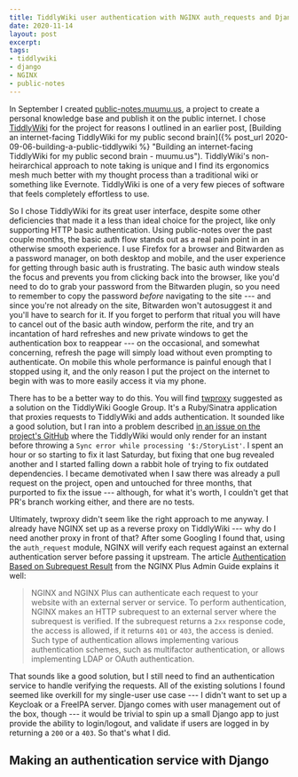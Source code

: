 ```yaml
---
title: TiddlyWiki user authentication with NGINX auth_requests and Django
date: 2020-11-14
layout: post
excerpt:
tags:
- tiddlywiki
- django
- NGINX
- public-notes
---
```


In September I created [public-notes.muumu.us](https://public-notes.muumu.us
"public-notes.muumu.us"), a project to create a personal knowledge base
and publish it on the public internet. I chose
[TiddlyWiki](https://tiddlywiki.com/ "TiddlyWiki") for the project for reasons I
outlined in an earlier post, [Building an internet-facing TiddlyWiki for my
public second brain]({% post_url 2020-09-06-building-a-public-tiddlywiki %}
"Building an internet-facing TiddlyWiki for my public second brain - muumu.us").
TiddlyWiki's non-heirarchical approach to note taking is unique and I find its
ergonomics mesh much better with my thought process than a traditional wiki or
something like Evernote. TiddlyWiki is one of a very few pieces of software that
feels completely effortless to use. 

So I chose TiddlyWiki for its great user interface, despite some other
deficiencies that made it a less than ideal choice for the project, like only
supporting HTTP basic authentication. Using public-notes over the past couple
months, the basic auth flow stands out as a real pain point in an otherwise
smooth experience. I use Firefox for a browser and Bitwarden as a password
manager, on both desktop and mobile, and the user experience for getting through
basic auth is frustrating. The basic auth window steals the focus and prevents
you from clicking back into the browser, like you'd need to do to grab your
password from the Bitwarden plugin, so you need to remember to copy the password
*before* navigating to the site --- and since you're not already on the site,
Bitwarden won't autosuggest it and you'll have to search for it. If you forget
to perform that ritual you will have to cancel out of the basic auth window,
perform the rite, and try an incantation of hard refreshes and new private
windows to get the authentication box to reappear --- on the occasional, and
somewhat concerning, refresh the page will simply load without even prompting to
authenticate. On mobile this whole performance is painful enough that I stopped
using it, and the only reason I put the project on the internet to begin with
was to more easily access it via my phone.

There has to be a better way to do this. You will find
[twproxy](https://github.com/stevenleeg/twproxy "stevenleeg/twproxy - GitHub")
suggested as a solution on the TiddlyWiki Google Group. It's a Ruby/Sinatra
application that proxies requests to TiddlyWiki and adds authentication. It
sounded like a good solution, but I ran into a problem described [in an issue on
the project's GitHub](https://github.com/stevenleeg/twproxy/issues/6 "TW
returning 403 on attempted save") where the TiddlyWiki would only render for an
instant before throwing a `Sync error while processing '$:/StoryList'`. I spent
an hour or so starting to fix it last Saturday, but fixing that one bug revealed
another and I started falling down a rabbit hole of trying to fix outdated
dependencies. I became demotivated when I saw there was already a pull request
on the project, open and untouched for three months, that purported to fix the
issue --- although, for what it's worth, I couldn't get that PR's branch working
either, and there are no tests.

Ultimately, twproxy didn't seem like the right approach to me anyway. I already
have NGINX set up as a reverse proxy on TiddlyWiki --- why do I need another
proxy in front of that? After some Googling I found that, using the
`auth_request` module, NGINX will verify each request against an external
authentication server before passing it upstream. The article [Authentication
Based on Subrequest
Result](https://docs.nginx.com/nginx/admin-guide/security-controls/configuring-subrequest-authentication/
"Authentication Based on Subrequest Result - NGINX Plus Admin Guide") from the
NGINX Plus Admin Guide explains it well:

> NGINX and NGINX Plus can authenticate each request to your website with an
> external server or service. To perform authentication, NGINX makes an HTTP
> subrequest to an external server where the subrequest is verified. If the
> subrequest returns a `2xx` response code, the access is allowed, if it returns
> `401` or `403`, the access is denied. Such type of authentication allows
> implementing various authentication schemes, such as multifactor
> authentication, or allows implementing LDAP or OAuth authentication.

That sounds like a good solution, but I still need to find an authentication
service to handle verifying the requests. All of the existing solutions I found
seemed like overkill for my single-user use case --- I didn't want to set up a
Keycloak or a FreeIPA server. Django comes with user management out of the box,
though --- it would be trivial to spin up a small Django app to just provide the
ability to login/logout, and validate if users are logged in by returning a
`200` or a `403`. So that's what I did.

## Making an authentication service with Django
